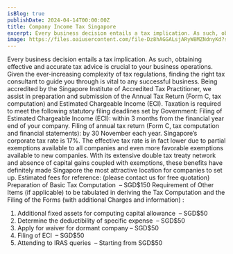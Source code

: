 ```yaml
---
isBlog: true
publishDate: 2024-04-14T00:00:00Z
title: Company Income Tax Singapore
excerpt: Every business decision entails a tax implication. As such, obtaining effective and accurate tax advice is crucial to your business operations. Given the ever-increasing complexity of tax regulations, finding the right tax consultant to guide you through is vital to any successful business.
image: https://files.oaiusercontent.com/file-Dz8hAGGALsjARyW8MZNdnyKd?se=2024-04-23T17%3A36%3A07Z&sp=r&sv=2021-08-06&sr=b&rscc=max-age%3D31536000%2C%20immutable&rscd=attachment%3B%20filename%3D39bf46d0-789c-43e3-b9c3-16c726d65865.webp&sig=vJtDO034bh0GlHDTc1HQOxn5URSX7Je0omMD8oRGbTU%3D
---
```


Every business decision entails a tax implication. As such, obtaining effective and accurate tax advice is crucial to your business operations. Given the ever-increasing complexity of tax regulations, finding the right tax consultant to guide you through is vital to any successful business.
Being accredited by the Singapore Institute of Accredited Tax Practitioner, we assist in preparation and submission of the Annual Tax Return (Form C, tax computation) and Estimated Chargeable Income (ECI).
Taxation is required to meet the following statutory filing deadlines set by Government:
Filing of Estimated Chargeable Income (ECI): within 3 months from the financial year end of your company.
Filing of annual tax return (Form C, tax computation and financial statements): by 30 November each year.
Singapore’s corporate tax rate is 17%. The effective tax rate is in fact lower due to partial exemptions available to all companies and even more favorable exemptions available to new companies. With its extensive double tax treaty network and absence of capital gains coupled with exemptions, these benefits have definitely made Singapore the most attractive location for companies to set up.
Estimated fees for reference: (please contact us for free quotation)
Preparation of Basic Tax Computation  – SGD$150
Requirement of Other Items (if applicable) to be tabulated in deriving the Tax Computation and the Filing of the Forms (with additional Charges and information) :
1. Additional fixed assets for computing capital allowance  – SGD$50
2. Determine the deductibility of specific expense  – SGD$50
3. Apply for waiver for dormant company – SGD$50
4. Filing of ECI  – SGD$50
5. Attending to IRAS queries  – Starting from SGD$50